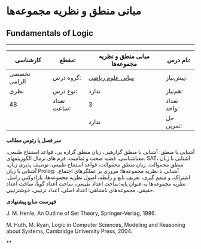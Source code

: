 # مبانی منطق و نظریه مجموعه‌ها
## Fundamentals of Logic
_______________________________________________________________________________
| کارشناسی     | مقطع:       | مبانی منطق و نظریه مجموعه‌ها                             | نام درس:    |
| ------------ | ----------- | -------------------------------------------------------- | ----------- |
| تخصصی الزامی | گروه درس:   | [مبانی علوم ریاضی](../base/Foundation-of-Mathematics.md) | پیش‌نیاز:   |
| نظری         | نوع درس:    | ندارد                                                    | هم‌نیاز:    |
| 48           | تعداد ساعت: | 3                                                        | تعداد واحد: |
|              |             |  ندارد                                                   | حل تمرین:   |

**سر فصل یا رئوس مطالب**

آشنایی با منطق: آشنایی با منطق گزارهیی، زبان منطق گزاره یی، قواعد استنتاج طبیعی، معناشناسی، قضیه صحت و تمامیت، فرم های نرمال الگوریتمهای. SAT، آشنایی با زبان منطق محموالت، زبان منطق محموالت، قواعد استنتاج طبیعی، توصیف پذیری زبان، آشنایی با زبان Prolog. آشنایی با نظریه مجموعه‌ها: مروری بر عملگرهای اجتماع، اشتراک، و متمم گیری، تعریف تابع و رابطه، اصول نظریه مجموعه‌ها، پارادوکس راسل. نظریه مجموعه‌ها به عنوان پایه:ساخت اعداد طبیعی، ساخت اعداد گویا، ساخت اعداد حقیقی. مجموعه‌های نامتناهی: اعداد اصلی، اعداد ترتیبی، خوشترتیبی.

**فهرست منابع پیشنهادی**

J. M. Henle, An Outline of Set Theory, Springer-Verlag, 1986.

M. Huth, M. Ryan, Logic in Computer Sciences, Modeling and Reasoning about Systems, Cambridge University Press, 2004.

**
